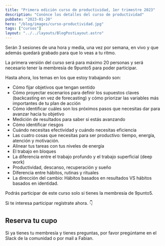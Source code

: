 ```yaml
---
title: "Primera edición curso de productividad, 1er trimestre 2023"
description: "Conónce los detalles del curso de productividad"
pubDate: "2023-01-20"
hero: "/blog/images/curso-productividad.jpg"
tags: ["cursos"]
layout: "../../layouts/BlogPostLayout.astro"
---
```


Serán 3 sesiones de una hora y media, una vez por semana, en vivo y que además quedará grabado para que lo veas a tu ritmo.

La primera versión del curso será para máximo 20 personas y será necesario tener la membresía de 9punto5 para poder participar.

Hasta ahora, los temas en los que estoy trabajando son:

- Cómo fijar objetivos que tengan sentido
- Cómo proyectar escenarios para definir los supuestos claves (backcasting en vez de forecasting) y cómo priorizar las variables más importantes de tu plan de acción
- Cómo identificar cuáles son los próximos pasos que necesitas dar para avanzar hacia tu objetivo
- Medición de resultados para saber si estás avanzando
- Cómo identificar riesgos
- Cuándo necesitas efectividad y cuándo necesitas eficiencia
- Las cuatro cosas que necesitas para ser productivo: tiempo, energía, atención y motivación.
- Alinear tus tareas con tus niveles de energía
- El trabajo en bloques
- La diferencia entre el trabajo profundo y el trabajo superficial (deep work)
- Productividad, descanso, recuperación y sueño
- Diferencia entre hábitos, rutinas y rituales
- La dirección del cambio: Hábitos basados en resultados VS hábitos basados en identidad.

Podrás participar de este curso solo si tienes la membresía de 9punto5.

Si te interesa participar regístrate ahora. 👇

## Reserva tu cupo
Si ya tienes tu membresía y tienes preguntas, por favor pregúntame en el Slack de la comunidad o por mail a Fabian.